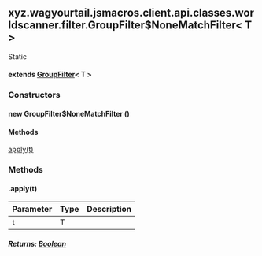 

xyz.wagyourtail.jsmacros.client.api.classes.worldscanner.filter.GroupFilter$NoneMatchFilter< T >
------------------------------------------------------------------------------------------------

Static
#### extends [GroupFilter](1.9.2/xyz/wagyourtail/jsmacros/client/api/classes/worldscanner/filter/GroupFilter.html)< T >

### Constructors

#### new GroupFilter$NoneMatchFilter ()




#### Methods

[apply(t)](#apply-T-)



### Methods

#### .apply(t)

| Parameter | Type | Description |
|---|---|---|
| t | T |  |

##### Returns: [Boolean](https://docs.oracle.com/javase/8/docs/api/index.html?java/lang/Boolean.html)




